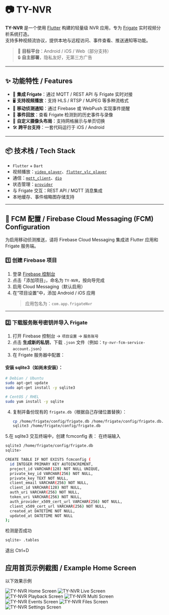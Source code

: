 # 📷 TY-NVR

**TY-NVR** 是一个使用 [Flutter](https://flutter.dev) 构建的轻量级 NVR 应用，专为 [Frigate](https://frigate.video) 实时视频分析系统打造。  
支持多种视频流协议，提供本地与远程访问、事件查看、推送通知等功能。

> 🎯 **目标平台**：Android / iOS / Web（部分支持）  
> 🔒 **自主部署**，隐私友好，无第三方广告

---

## ✨ 功能特性 / Features

- 🔌 **集成 Frigate**：通过 MQTT / REST API 与 Frigate 实时对接  
- 🖥️ **支持视频播放**：支持 HLS / RTSP / MJPEG 等多种流格式  
- 🔔 **移动侦测通知**：通过 Firebase 或 WebPush 实现事件提醒  
- 🎥 **事件回放**：查看 Frigate 检测到的历史事件与录像  
- 🧭 **自定义摄像头布局**：支持网格展示与单页切换  
- 🛠️ **跨平台支持**：一套代码运行于 iOS / Android

---

## 📦 技术栈 / Tech Stack

- `Flutter` + `Dart`  
- 视频播放：[`video_player`](https://pub.dev/packages/video_player)、[`flutter_vlc_player`](https://pub.dev/packages/flutter_vlc_player)  
- 通信：[`mqtt_client`](https://pub.dev/packages/mqtt_client)、[`dio`](https://pub.dev/packages/dio)  
- 状态管理：[`provider`](https://pub.dev/packages/provider)  
- 与 Frigate 交互：REST API / MQTT 消息集成  
- 本地缓存、事件缩略图存储支持

---

## 🔧 FCM 配置 / Firebase Cloud Messaging (FCM) Configuration

为启用移动侦测推送，请将 Firebase Cloud Messaging 集成进 Flutter 应用和 Frigate 服务端。

### 1️⃣ 创建 Firebase 项目

1. 登录 [Firebase 控制台](https://console.firebase.google.com/)  
2. 点击「添加项目」，命名为 `TY-NVR`，按向导完成  
3. 启用 Cloud Messaging（默认启用）  
4. 在“项目设置”中，添加 Android / iOS 应用  
   > 应用包名为：`com.app.frigateNvr`

---

### 2️⃣ 下载服务账号密钥并导入 Frigate

1. 打开 Firebase 控制台 → `项目设置` → `服务账号`  
2. 点击 **生成新的私钥**，下载 `.json` 文件（例如：`ty-nvr-fcm-service-account.json`）  
3. 在 Frigate 服务器中配置：

#### 安装 sqlite3（如尚未安装）：

```bash
# Debian / Ubuntu
sudo apt-get update
sudo apt-get install -y sqlite3

# CentOS / RHEL
sudo yum install -y sqlite
```

4. 复制并备份现有的 `frigate.db`（根据自己存储位置替换）：  
   ```bash
   cp /home/frigate/config/frigate.db /home/frigate/config/frigate.db.bak
   sqlite3 /home/frigate/config/frigate.db
   ```
   
5.在 sqlite3 交互终端中，创建 fcmconfig 表：
在终端输入 
```bash
sqlite3 /home/frigate/config/frigate.db
sqlite>
```
```bash
CREATE TABLE IF NOT EXISTS fcmconfig (
  id INTEGER PRIMARY KEY AUTOINCREMENT,
  project_id VARCHAR(128) NOT NULL UNIQUE,
  private_key_id VARCHAR(256) NOT NULL,
  private_key TEXT NOT NULL,
  client_email VARCHAR(256) NOT NULL,
  client_id VARCHAR(128) NOT NULL,
  auth_uri VARCHAR(256) NOT NULL,
  token_uri VARCHAR(256) NOT NULL,
  auth_provider_x509_cert_url VARCHAR(256) NOT NULL,
  client_x509_cert_url VARCHAR(256) NOT NULL,
  created_at DATETIME NOT NULL,
  updated_at DATETIME NOT NULL
);
```
检测是否成功
```bash
sqlite> .tables
```
退出
Ctrl+D

## 应用首页示例截图 / Example Home Screen

以下效果示例

![TY-NVR Home Screen](https://github.com/eisongao/TY-NVR/blob/main/screenshot/home.png?raw=true)
![TY-NVR Live Screen](https://github.com/eisongao/TY-NVR/blob/main/screenshot/live.png?raw=true)
![TY-NVR Playback Screen](https://github.com/eisongao/TY-NVR/blob/main/screenshot/playback.png?raw=true)
![TY-NVR Multi Screen](https://github.com/eisongao/TY-NVR/blob/main/screenshot/Multi-screen%20display.png?raw=true)
![TY-NVR Events Screen](https://github.com/eisongao/TY-NVR/blob/main/screenshot/events.png?raw=true)
![TY-NVR Files Screen](https://github.com/eisongao/TY-NVR/blob/main/screenshot/files.png?raw=true)
![TY-NVR Settings Screen](https://github.com/eisongao/TY-NVR/blob/main/screenshot/setting.png?raw=true)
